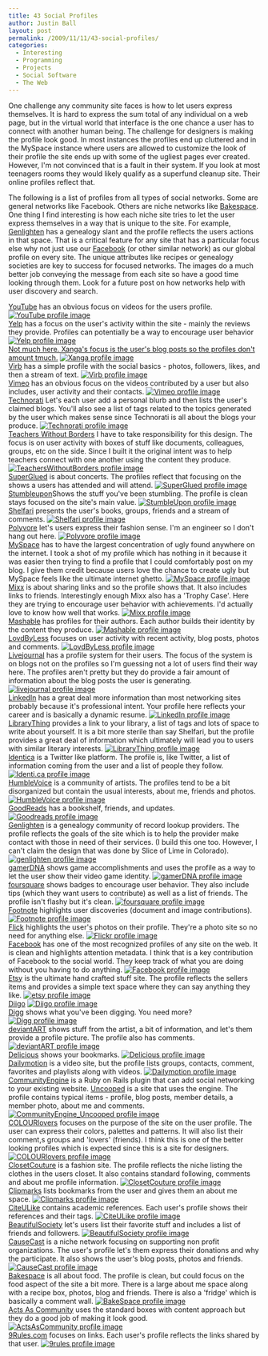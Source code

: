 ```yaml
---
title: 43 Social Profiles
author: Justin Ball
layout: post
permalink: /2009/11/11/43-social-profiles/
categories:
  - Interesting
  - Programming
  - Projects
  - Social Software
  - The Web
---
```

One challenge any community site faces is how to let users express themselves. It is hard to express the sum total of any individual on a web page, but in the virtual world that interface is the one chance a user has to connect with another human being. The challenge for designers is making the profile look good. In most instances the profiles end up cluttered and in the MySpace instance where users are allowed to customize the look of their profile the site ends up with some of the ugliest pages ever created. However, I'm not convinced that is a fault in their system. If you look at most teenagers rooms they would likely qualify as a superfund cleanup site. Their online profiles reflect that.

The following is a list of profiles from all types of social networks. Some are general networks like Facebook. Others are niche networks like [Bakespace][1]. One thing I find interesting is how each niche site tries to let the user express themselves in a way that is unique to the site. For example, [Genlighten][2] has a genealogy slant and the profile reflects the users actions in that space. That is a critical feature for any site that has a particular focus else why not just use our [Facebook][3] (or other similar network) as our global profile on every site. The unique attributes like recipes or genealogy societies are key to success for focused networks. The images do a much better job conveying the message from each site so have a good time looking through them. Look for a future post on how networks help with user discovery and search.

<div class="image-grid image-grid-vertical-tall">
  <div class="image">
    <a href="http://www.youtube.com"> YouTube</a> has an obvious focus on videos for the users profile.
    <a href="/images/posts/2009/11/YouTube.png"><img src="/images/posts/2009/11/YouTube.png" alt="YouTube profile image" /></a>
  </div>
  <div class="image">
    <a href="http://www.yelp.com"> Yelp</a> has a focus on the user's activity within the site - mainly the reviews they provide. Profiles can potentially be a way to encourage user behavior
    <a href="/images/posts/2009/11/Yelp.png"><img src="/images/posts/2009/11/Yelp.png" alt="Yelp profile image" /></a>
  </div>
  <div class="image">
    <a href="http://www.xanga.com">Not much here. Xanga's focus is the user's blog posts so the profiles don't amount tmuch.</a>
    <a href="/images/posts/2009/11/Xanga.png"><img src="/images/posts/2009/11/Xanga.png" alt="Xanga profile image" /></a>
  </div>
  <div class="image">
    <a href="http://www.virb.com">Virb</a> has a simple profile with the social basics - photos, followers, likes, and then a stream of text.
    <a href="/images/posts/2009/11/Virb.png"><img src="/images/posts/2009/11/Virb.png" alt="Virb profile image" /></a>
  </div>
  <div class="image">
    <a href="http://www.vimeo.com">Vimeo</a> has an obvious focus on the videos contributed by a user but also includes, user activity and their contacts.
    <a href="/images/posts/2009/11/Vimeo.png"><img src="/images/posts/2009/11/Vimeo.png" alt="Vimeo profile image" /></a>
  </div>
  <div class="image">
    <a href="http://www.technorati.com">Technorati</a> Let's each user add a personal blurb and then lists the user's claimed blogs. You'll also see a list of tags related to the topics generated by the user which makes sense since Technorati is all about the blogs your produce.
    <a href="/images/posts/2009/11/Technorati.png"><img src="/images/posts/2009/11/Technorati.png" alt="Technorati profile image" /></a>
  </div>
  <div class="image">
    <a href="http://www.teacherswithoutborders.org">Teachers Without Borders</a> I have to take responsibility for this design. The focus is on user activity with boxes of stuff like documents, colleagues, groups, etc on the side. Since I built it the original intent was to help teachers connect with one another using the content they produce.
    <a href="/images/posts/2009/11/TeachersWithoutBorders.png"><img src="/images/posts/2009/11/TeachersWithoutBorders.png" alt="TeachersWithoutBorders profile image" /></a>
  </div>
  <div class="image">
    <a href="http://www.superglued.com">SuperGlued</a> is about concerts. The profiles reflect that focusing on the shows a users has attended and will attend.
    <a href="/images/posts/2009/11/SuperGlued.png"><img src="/images/posts/2009/11/SuperGlued.png" alt="SuperGlued profile image" /></a>
  </div>
  <div class="image">
    <a href="http://www.stumbleupon.com">Stumbleupon</a>Shows the stuff you've been stumbling. The profile is clean stays focused on the site's main value.
    <a href="/images/posts/2009/11/StumbleUpon.png"><img src="/images/posts/2009/11/StumbleUpon.png" alt="StumbleUpon profile image" /></a>
  </div>
  <div class="image">
    <a href="http://www.shelfari.com">Shelfari</a> presents the user's books, groups, friends and a stream of comments.
    <a href="/images/posts/2009/11/Shelfari.png"><img src="/images/posts/2009/11/Shelfari.png" alt="Shelfari profile image" /></a>
  </div>
  <div class="image">
    <a href="http://www.polyvore.com">Polyvore</a> let's users express their fashion sense. I'm an engineer so I don't hang out here.
    <a href="/images/posts/2009/11/Polyvore.png"><img src="/images/posts/2009/11/Polyvore.png" alt="Polyvore profile image" /></a>
  </div>
  <div class="image">
    <a href="http://www.myspace.com">MySpace</a> has to have the largest concentration of ugly found anywhere on the internet. I took a shot of my profile which has nothing in it because it was easier then trying to find a profile that I could comfortably post on my blog. I give them credit because users love the chance to create ugly but MySpace feels like the ultimate internet ghetto.
    <a href="/images/posts/2009/11/MySpace.png"><img src="/images/posts/2009/11/MySpace.png" alt="MySpace profile image" /></a>
  </div>
  <div class="image">
    <a href="http://www.mixx.com">Mixx</a> is about sharing links and so the profile shows that. It also includes links to friends. Interestingly enough Mixx also has a 'Trophy Case'. Here they are trying to encourage user behavior with achievements. I'd actually love to know how well that works.
    <a href="/images/posts/2009/11/Mixx.png"><img src="/images/posts/2009/11/Mixx.png" alt="Mixx profile image" /></a>
  </div>
  <div class="image">
    <a href="http://www.mashable.com">Mashable</a> has profiles for their authors. Each author builds their identity by the content they produce.
    <a href="/images/posts/2009/11/Mashable-1.png"><img src="/images/posts/2009/11/Mashable-1.png" alt="Mashable profile image" /></a>
  </div>
  <div class="image">
    <a href="http://www.lovdbyless.com">LovdByLess</a> focuses on user activity with recent activity, blog posts, photos and comments.
    <a href="/images/posts/2009/11/LovdByLess.png"><img src="/images/posts/2009/11/LovdByLess.png" alt="LovdByLess profile image" /></a>
  </div>
  <div class="image">
    <a href="http://www.livejournal.com">Livejournal</a> has a profile system for their users. The focus of the system is on blogs not on the profiles so I'm guessing not a lot of users find their way here. The profiles aren't pretty but they do provide a fair amount of information about the blog posts the user is generating.
    <a href="/images/posts/2009/11/livejournal.png"><img src="/images/posts/2009/11/livejournal.png" alt="livejournal profile image" /></a>
  </div>
  <div class="image">
    <a href="http://www.linkedin.com">LinkedIn</a> has a great deal more information than most networking sites probably because it's professional intent. Your profile here reflects your career and is basically a dynamic resume.
    <a href="/images/posts/2009/11/LinkedIn.png"><img src="/images/posts/2009/11/LinkedIn.png" alt="LinkedIn profile image" /></a>
  </div>
  <div class="image">
    <a href="http://www.librarything.com">LibraryThing</a> provides a link to your library, a list of tags and lots of space to write about yourself. It is a bit more sterile than say Shelfari, but the profile provides a great deal of information which ultimately will lead you to users with similar literary interests.
    <a href="/images/posts/2009/11/LibraryThing.png"><img src="/images/posts/2009/11/LibraryThing.png" alt="LibraryThing profile image" /></a>
  </div>
  <div class="image">
    <a href="http://identi.ca">Identica</a> is a Twitter like platform. The profile is, like Twitter, a list of information coming from the user and a list of people they follow.
    <a href="/images/posts/2009/11/Identica.png/"><img src="/images/posts/2009/11/Identica.png" alt="Identi.ca profile image" /></a>
  </div>
  <div class="image">
    <a href="http://www.humblevoice.com/">HumbleVoice</a> is a community of artists. The profiles tend to be a bit disorganized but contain the usual interests, about me, friends and photos.
    <a href="/images/posts/2009/11/HumbleVoice.png"><img src="/images/posts/2009/11/HumbleVoice.png" alt="HumbleVoice profile image" /></a>
  </div>
  <div class="image">
    <a href="http://www.goodreads.com">GoodReads</a> has a bookshelf, friends, and updates.
    <a href="/images/posts/2009/11/Goodreads.png"><img src="/images/posts/2009/11/Goodreads.png" alt="Goodreads profile image" /></a>
  </div>
  <div class="image">
    <a href="http://www.genlighten.com">Genlighten</a> is a genealogy community of record lookup providers. The profile reflects the goals of the site which is to help the provider make contact with those in need of their services. (I build this one too. However, I can't claim the design that was done by Slice of Lime in Colorado).
    <a href="/images/posts/2009/11/genlighten.png"><img src="/images/posts/2009/11/genlighten.png" alt="genlighten profile image" /></a>
  </div>
  <div class="image">
    <a href="http://www.gamerDNA.com">gamerDNA</a> shows game accomplishments and uses the profile as a way to let the user show their video game identity.
    <a href="/images/posts/2009/11/gamerDNA.png"><img src="/images/posts/2009/11/gamerDNA.png" alt="gamerDNA profile image" /></a>
  </div>
  <div class="image">
    <a href="http://foursquare.com">foursquare</a> shows badges to encourage user behavior. They also include tips (which they want users to contribute) as well as a list of friends. The profile isn't flashy but it's clean.
    <a href="/images/posts/2009/11/foursquare.png"><img src="/images/posts/2009/11/foursquare.png" alt="foursquare profile image" /></a>
  </div>
  <div class="image">
    <a href="http://www.footnote.com">Footnote</a> highlights user discoveries (document and image contributions).
    <a href="/images/posts/2009/11/Footnote.png"><img src="/images/posts/2009/11/Footnote.png" alt="Footnote profile image" /></a>
  </div>
  <div class="image">
    <a href="http://www.flickr.com">Flick</a> highlights the user's photos on their profile. They're a photo site so no need for anything else.
    <a href="/images/posts/2009/11/Flickr.png"><img src="/images/posts/2009/11/Flickr.png" alt="Flickr profile image" /></a>
  </div>
  <div class="image">
    <a href="http://www.facebook.com">Facebook</a> has one of the most recognized profiles of any site on the web. It is clean and highlights attention metadata. I think that is a key contribution of Facebook to the social world. They keep track of what you are doing without you having to do anything.
    <a href="/images/posts/2009/11/Facebook.png"><img src="/images/posts/2009/11/Facebook.png" alt="Facebook profile image" /></a>
  </div>
  <div class="image">
    <a href="http://www.etsy.com">Etsy</a> is the ultimate hand crafted stuff site. The profile reflects the sellers items and provides a simple text space where they can say anything they like.
    <a href="/images/posts/2009/11/etsy.png"><img src="/images/posts/2009/11/etsy.png" alt="etsy profile image" /></a>
  </div>
  <div class="image">
    <a href="http://www.diigo.com">Diigo</a>
    <a href="/images/posts/2009/11/Diigo.png"><img src="/images/posts/2009/11/Diigo.png" alt="Diigo profile image" /></a>
  </div>
  <div class="image">
    <a href="http://www.digg.com">Digg</a> shows what you've been digging. You need more?
    <a href="/images/posts/2009/11/Digg.png"><img src="/images/posts/2009/11/Digg.png" alt="Digg profile image" /></a>
  </div>
  <div class="image">
    <a href="http://www.deviantART.com">deviantART</a> shows stuff from the artist, a bit of information, and let's them provide a profile picture. The profile also has comments.
    <a href="/images/posts/2009/11/deviantART.png"><img src="/images/posts/2009/11/deviantART.png" alt="deviantART profile image" /></a>
  </div>
  <div class="image">
    <a href="http://www.Delicious.com">Delicious</a> shows your bookmarks.
    <a href="/images/posts/2009/11/Delicious.png"><img src="/images/posts/2009/11/Delicious.png" alt="Delicious profile image" /></a>
  </div>
  <div class="image">
    <a href="http://www.Dailymotion.com">Dailymotion</a> is a video site, but the profile lists groups, contacts, comment, favorites and playlists along with videos.
    <a href="/images/posts/2009/11/Dailymotion.png"><img src="/images/posts/2009/11/Dailymotion.png" alt="Dailymotion profile image" /></a>
  </div>
  <div class="image">
    <a href="http://communityengine.org">CommunityEngine</a> is a Ruby on Rails plugin that can add social networking to your existing website. <a href="http://www.uncooped.com">Uncooped</a> is a site that uses the engine. The profile contains typical items - profile, blog posts, member details, a member photo, about me and comments.
    <a href="/images/posts/2009/11/CommunityEngine_Uncooped.png"><img src="/images/posts/2009/11/CommunityEngine_Uncooped.png" alt="CommunityEngine_Uncooped profile image" /></a>
  </div>
  <div class="image">
    <a href="http://www.colourlovers.com">COLOURlovers</a> focuses on the purpose of the site on the user profile. The user can express their colors, palettes and patterns. It will also list their comment,s groups and 'lovers' (friends). I think this is one of the better looking profiles which is expected since this is a site for designers.
    <a href="/images/posts/2009/11/COLOURlovers.png"><img src="/images/posts/2009/11/COLOURlovers.png" alt="COLOURlovers profile image" /></a>
  </div>
  <div class="image">
    <a href="http://www.closetcouture.com">ClosetCouture</a> is a fashion site. The profile reflects the niche listing the clothes in the users closet. It also contains standard following, comments and about me profile information.
    <a href="/images/posts/2009/11/ClosetCouture.png"><img src="/images/posts/2009/11/ClosetCouture.png" alt="ClosetCouture profile image" /></a>
  </div>
  <div class="image">
    <a href="http://clipmarks.com.org">Clipmarks</a> lists bookmarks from the user and gives them an about me space.
    <a href="/images/posts/2009/11/Clipmarks.png"><img src="/images/posts/2009/11/Clipmarks.png" alt="Clipmarks profile image" /></a>
  </div>
  <div class="image">
    <a href="http://www.citeulike.com">CiteULike</a> contains academic references. Each user's profile shows their references and their tags.
    <a href="/images/posts/2009/11/CiteULike.png"><img src="/images/posts/2009/11/CiteULike.png" alt="CiteULike profile image" /></a>
  </div>
  <div class="image">
    <a href="http://www.beautifulsociety.org/">BeautifulSociety</a> let's users list their favorite stuff and includes a list of friends and followers.
    <a href="/images/posts/2009/11/BeautifulSociety.png"><img src="/images/posts/2009/11/BeautifulSociety.png" alt="BeautifulSociety profile image" /></a>
  </div>
  <div class="image">
    <a href="http://www.causecast.com/">CauseCast</a> is a niche network focusing on supporting non profit organizations. The user's profile let's them express their donations and why the participate. It also shows the user's blog posts, photos and friends.
    <a href="/images/posts/2009/11/CauseCast.png"><img src="/images/posts/2009/11/CauseCast.png" alt="CauseCast profile image" /></a>
  </div>
  <div class="image">
    <a href="http://www.bakespace.com">Bakespace</a> is all about food. The profile is clean, but could focus on the food aspect of the site a bit more. There is a large about me space along with a recipe box, photos, blog and friends. There is also a 'fridge' which is basically a comment wall.
    <a href="/images/posts/2009/11/BakeSpace.png"><img src="/images/posts/2009/11/BakeSpace.png" alt="BakeSpace profile image" /></a>
  </div>
  <div class="image">
    <a href="http://www.actsascommunity.com">Acts As Community</a> uses the standard boxes with content approach but they do a good job of making it look good.
    <a href="/images/posts/2009/11/ActsAsCommunity.png"><img src="/images/posts/2009/11/ActsAsCommunity.png" alt="ActsAsCommunity profile image" /></a>
  </div>
  <div class="image">
    <a href="http://www.9rules">9Rules.com</a> focuses on links. Each user's profile reflects the links shared by that user.
    <a href="/images/posts/2009/11/9rules.png"><img src="/images/posts/2009/11/9rules.png" alt="9rules profile image" /></a>
  </div>
</div>

[1]: http://www.bakespace.com
[2]: http://www.genlighten.com
[3]: http://www.facebook.com